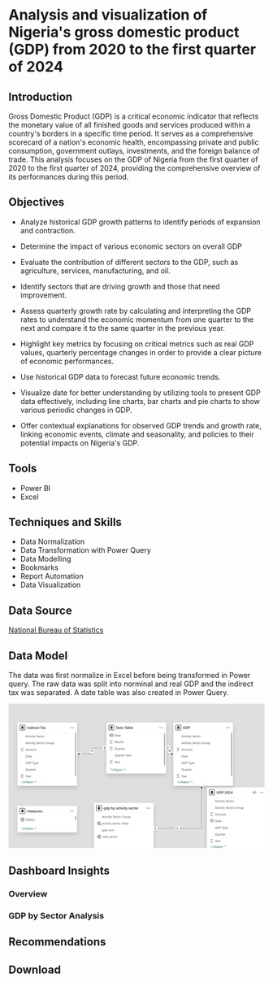 # Analysis and visualization of Nigeria's gross domestic product (GDP) from 2020 to the first quarter of 2024

## Introduction
Gross Domestic Product (GDP) is a critical economic indicator that reflects the monetary value of all finished goods and services produced within a country's borders in a specific time period. It serves as a comprehensive scorecard of a nation's economic health, encompassing private and public consumption, government outlays, investments, and the foreign balance of trade. This analysis focuses on the GDP of Nigeria from the first quarter of 2020 to the first quarter of 2024, providing the comprehensive overview of its performances during this period.

## Objectives
- Analyze historical GDP growth patterns to identify periods of expansion and contraction.

- Determine the impact of various economic sectors on overall GDP

- Evaluate the contribution of different sectors to the GDP, such as agriculture, services, manufacturing, and oil.

- Identify sectors that are driving growth and those that need improvement.

- Assess quarterly growth rate by calculating and interpreting the GDP rates to understand the economic momentum from one quarter to the next and compare it to the same quarter in the previous year.

- Highlight key metrics by focusing on critical metrics such as real GDP values, quarterly percentage changes in order to provide a clear picture of economic performances.

- Use historical GDP data to forecast future economic trends.

- Visualize date for better understanding by utilizing tools to present GDP data effectively, including line charts, bar charts and pie charts to show various periodic changes in GDP.

- Offer contextual explanations for observed GDP trends and growth rate, linking economic events, climate and seasonality, and policies to their potential impacts on Nigeria's GDP.

## Tools
- Power BI
- Excel

## Techniques and Skills
- Data Normalization
- Data Transformation with Power Query
- Data Modelling
- Bookmarks
- Report Automation
- Data Visualization

## Data Source
<a href = "https://nigerianstat.gov.ng/elibrary/read/1241549"> National Bureau of Statistics </a>

## Data Model
The data was first normalize in Excel before being transformed in Power query. The raw data was split into norminal and real GDP and the indirect tax was separated. A date table was also created in Power Query.

![Data Model](https://github.com/dedotun/GDP-Analysis-in-Nigeria/blob/main/assets/Data%20Model.png)

## Dashboard Insights
### Overview
### GDP by Sector Analysis

## Recommendations

## Download
